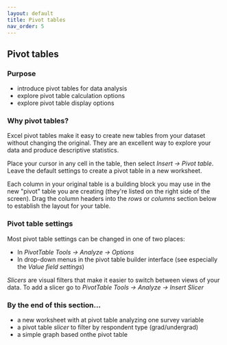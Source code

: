 ```yaml
---
layout: default
title: Pivot tables
nav_order: 5
---
```


## Pivot tables

### Purpose
- introduce pivot tables for data analysis
- explore pivot table calculation options
- explore pivot table display options

### Why pivot tables?

Excel pivot tables make it easy to create new tables from your dataset without changing the original. They are an excellent way to explore your data and produce descriptive statistics.

Place your cursor in any cell in the table, then select *Insert -> Pivot table*.  Leave the default settings to create a pivot table in a new worksheet.

Each column in your original table is a building block you may use in the new "pivot" table you are creating (they're listed on the right side of the screen).  Drag the column headers into the *rows* or *columns* section below to establish the layout for your table.

### Pivot table settings
Most pivot table settings can be changed in one of two places:
- In *PivotTable Tools -> Analyze -> Options*
- In drop-down menus in the pivot table builder interface (see especially the *Value field settings*)

*Slicers* are visual filters that make it easier to switch between views of your data. To add a slicer go to *PivotTable Tools -> Analyze -> Insert Slicer*



### By the end of this section...

- a new worksheet with at pivot table analyzing one survey variable
- a pivot table *slicer* to filter by respondent type (grad/undergrad)
- a simple graph based onthe pivot table